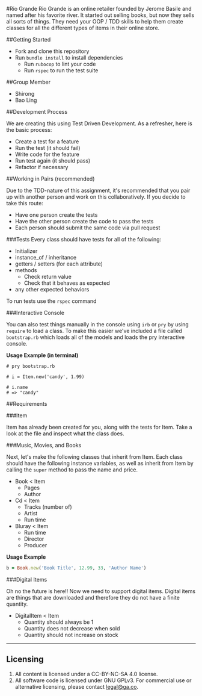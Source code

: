 #Rio Grande
Rio Grande is an online retailer founded by Jerome Basile and named after his favorite river. It started out selling books, but now they sells all sorts of things. They need your OOP / TDD skills to help them create classes for all the different types of items in their online store.

##Getting Started

* Fork and clone this repository
* Run `bundle install` to install dependencies
  * Run `rubocop` to lint your code
  * Run `rspec` to run the test suite

##Group Member

* Shirong
* Bao Ling

##Development Process

We are creating this using Test Driven Development. As a refresher, here is the basic process:

* Create a test for a feature
* Run the test (it should fail)
* Write code for the feature
* Run test again (it should pass)
* Refactor if necessary

##Working in Pairs (recommended)

Due to the TDD-nature of this assignment, it's recommended that you pair up with another person and work on this collaboratively. If you decide to take this route:

* Have one person create the tests
* Have the other person create the code to pass the tests
* Each person should submit the same code via pull request

###Tests
Every class should have tests for all of the following:

* Initializer
* instance_of / inheritance
* getters / setters (for each attribute)
* methods
  * Check return value
  * Check that it behaves as expected
* any other expected behaviors

To run tests use the `rspec` command

###Interactive Console

You can also test things manually in the console using `irb` or `pry` by using `require` to load a class. To make this easier we've included a file called `bootstrap.rb` which loads all of the models and loads the pry interactive console.

**Usage Example (in terminal)**

```
# pry bootstrap.rb

# i = Item.new('candy', 1.99)

# i.name
# => "candy"
```

##Requirements

###Item

Item has already been created for you, along with the tests for Item. Take a look at the file and inspect what the class does.

###Music, Movies, and Books

Next, let's make the following classes that inherit from Item. Each class should have the following instance variables, as well as inherit from Item by calling the `super` method to pass the name and price.

* Book < Item
  * Pages
  * Author
* Cd < Item
  * Tracks (number of)
  * Artist
  * Run time
* Bluray < Item
  * Run time
  * Director
  * Producer


**Usage Example**

```ruby
b = Book.new('Book Title', 12.99, 33, 'Author Name')
```

###Digital Items

Oh no the future is here!! Now we need to support digital items. Digital items are things that are downloaded and therefore they do not have a finite quantity.

* DigitalItem < Item
  * Quantity should always be 1
  * Quantity does not decrease when sold
  * Quantity should not increase on stock

---

## Licensing
1. All content is licensed under a CC-BY-NC-SA 4.0 license.
2. All software code is licensed under GNU GPLv3. For commercial use or alternative licensing, please contact legal@ga.co.

